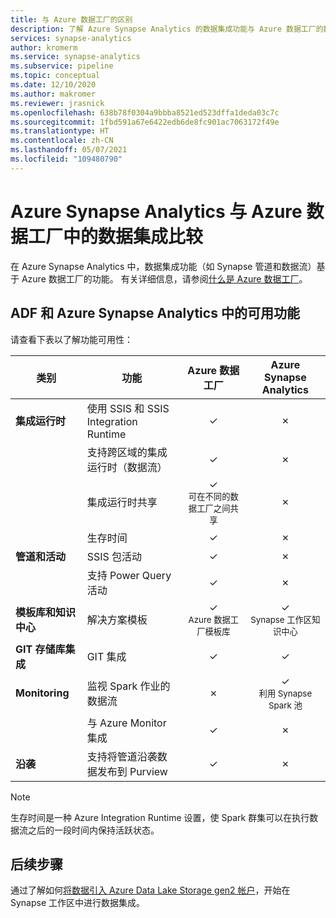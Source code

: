 ```yaml
---
title: 与 Azure 数据工厂的区别
description: 了解 Azure Synapse Analytics 的数据集成功能与 Azure 数据工厂的数据集成功能的区别
services: synapse-analytics
author: kromerm
ms.service: synapse-analytics
ms.subservice: pipeline
ms.topic: conceptual
ms.date: 12/10/2020
ms.author: makromer
ms.reviewer: jrasnick
ms.openlocfilehash: 638b78f0304a9bbba8521ed523dffa1deda03c7c
ms.sourcegitcommit: 1fbd591a67e6422edb6de8fc901ac7063172f49e
ms.translationtype: HT
ms.contentlocale: zh-CN
ms.lasthandoff: 05/07/2021
ms.locfileid: "109480790"
---
```

# <a name="data-integration-in-azure-synapse-analytics-versus-azure-data-factory"></a>Azure Synapse Analytics 与 Azure 数据工厂中的数据集成比较

在 Azure Synapse Analytics 中，数据集成功能（如 Synapse 管道和数据流）基于 Azure 数据工厂的功能。 有关详细信息，请参阅[什么是 Azure 数据工厂](../../data-factory/introduction.md)。


## <a name="available-features-in-adf--azure-synapse-analytics"></a>ADF 和 Azure Synapse Analytics 中的可用功能

请查看下表以了解功能可用性：

| 类别                 | 功能    |  Azure 数据工厂  | Azure Synapse Analytics |
| ------------------------ | ---------- | :------------------: | :---------------------: |
| **集成运行时**  | 使用 SSIS 和 SSIS Integration Runtime | ✓ | ✗ |
|                          | 支持跨区域的集成运行时（数据流） | ✓ | ✗ |
|                          | 集成运行时共享 | ✓<br><small>可在不同的数据工厂之间共享 | ✗ |
|                          | 生存时间 | ✓ | ✗ |
| **管道和活动** | SSIS 包活动 | ✓ | ✗ |
|                          | 支持 Power Query 活动 | ✓ | ✗ |
| **模板库和知识中心** | 解决方案模板 | ✓<br><small>Azure 数据工厂模板库 | ✓<br><small>Synapse 工作区知识中心 |
| **GIT 存储库集成** | GIT 集成 | ✓ | ✓ |
| **Monitoring**           | 监视 Spark 作业的数据流 | ✗ | ✓<br><small>利用 Synapse Spark 池 |
|                          | 与 Azure Monitor 集成 | ✓ | ✗ |
| **沿袭** | 支持将管道沿袭数据发布到 Purview  | ✓ | ✗ |  

> [!Note]
> 生存时间是一种 Azure Integration Runtime 设置，使 Spark 群集可以在执行数据流之后的一段时间内保持活跃状态。
>


## <a name="next-steps"></a>后续步骤

通过了解如何[将数据引入 Azure Data Lake Storage gen2 帐户](data-integration-data-lake.md)，开始在 Synapse 工作区中进行数据集成。

